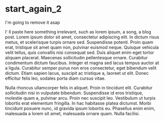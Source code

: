 # start_again_2
I'm going to remove it asap

I' ll paste here something irrelevant, such as lorem ipsum, a song, a blog post.
Lorem ipsum dolor sit amet, consectetur adipiscing elit. In dictum risus metus, et scelerisque turpis ornare sed. Suspendisse potenti. Proin quam erat, tristique sit amet quam non, pulvinar euismod neque. Quisque vehicula velit tellus, quis convallis nisi consequat sed. Duis aliquet enim eget tortor aliquam placerat. Maecenas sollicitudin pellentesque ornare. Curabitur condimentum dictum faucibus. Integer et magna sed lacus tempus auctor at a ligula. Curabitur semper purus non eros consectetur, eget bibendum velit dictum. Etiam sapien lacus, suscipit ac tristique a, laoreet ut elit. Donec efficitur felis leo, sodales porta diam cursus vitae.

Nulla rhoncus ullamcorper felis in aliquet. Proin in tincidunt elit. Curabitur sollicitudin nisi in vulputate bibendum. Suspendisse id eros tristique, molestie quam a, pulvinar arcu. Proin nec suscipit leo. Vestibulum ut turpis lobortis erat elementum fringilla. In hac habitasse platea dictumst. Morbi tincidunt posuere nunc, id gravida ipsum lobortis eu. Phasellus enim enim, malesuada a lorem sit amet, malesuada ornare quam. Nulla facilisi.

